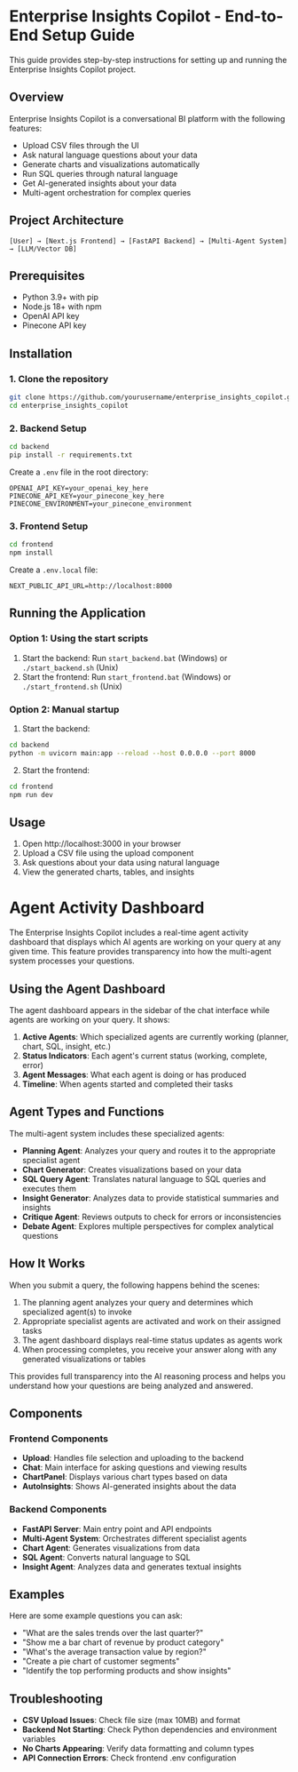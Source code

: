 # Enterprise Insights Copilot - End-to-End Setup Guide

This guide provides step-by-step instructions for setting up and running the Enterprise Insights Copilot project.

## Overview

Enterprise Insights Copilot is a conversational BI platform with the following features:
- Upload CSV files through the UI
- Ask natural language questions about your data
- Generate charts and visualizations automatically
- Run SQL queries through natural language
- Get AI-generated insights about your data
- Multi-agent orchestration for complex queries

## Project Architecture

```
[User] → [Next.js Frontend] → [FastAPI Backend] → [Multi-Agent System] → [LLM/Vector DB]
```

## Prerequisites

- Python 3.9+ with pip
- Node.js 18+ with npm
- OpenAI API key
- Pinecone API key

## Installation

### 1. Clone the repository

```bash
git clone https://github.com/yourusername/enterprise_insights_copilot.git
cd enterprise_insights_copilot
```

### 2. Backend Setup

```bash
cd backend
pip install -r requirements.txt
```

Create a `.env` file in the root directory:

```
OPENAI_API_KEY=your_openai_key_here
PINECONE_API_KEY=your_pinecone_key_here
PINECONE_ENVIRONMENT=your_pinecone_environment
```

### 3. Frontend Setup

```bash
cd frontend
npm install
```

Create a `.env.local` file:

```
NEXT_PUBLIC_API_URL=http://localhost:8000
```

## Running the Application

### Option 1: Using the start scripts

1. Start the backend: Run `start_backend.bat` (Windows) or `./start_backend.sh` (Unix)
2. Start the frontend: Run `start_frontend.bat` (Windows) or `./start_frontend.sh` (Unix)

### Option 2: Manual startup

1. Start the backend:
```bash
cd backend
python -m uvicorn main:app --reload --host 0.0.0.0 --port 8000
```

2. Start the frontend:
```bash
cd frontend
npm run dev
```

## Usage

1. Open http://localhost:3000 in your browser
2. Upload a CSV file using the upload component
3. Ask questions about your data using natural language
4. View the generated charts, tables, and insights

# Agent Activity Dashboard

The Enterprise Insights Copilot includes a real-time agent activity dashboard that displays which AI agents are working on your query at any given time. This feature provides transparency into how the multi-agent system processes your questions.

## Using the Agent Dashboard

The agent dashboard appears in the sidebar of the chat interface while agents are working on your query. It shows:

1. **Active Agents**: Which specialized agents are currently working (planner, chart, SQL, insight, etc.)
2. **Status Indicators**: Each agent's current status (working, complete, error)
3. **Agent Messages**: What each agent is doing or has produced
4. **Timeline**: When agents started and completed their tasks

## Agent Types and Functions

The multi-agent system includes these specialized agents:

- **Planning Agent**: Analyzes your query and routes it to the appropriate specialist agent
- **Chart Generator**: Creates visualizations based on your data
- **SQL Query Agent**: Translates natural language to SQL queries and executes them
- **Insight Generator**: Analyzes data to provide statistical summaries and insights
- **Critique Agent**: Reviews outputs to check for errors or inconsistencies
- **Debate Agent**: Explores multiple perspectives for complex analytical questions

## How It Works

When you submit a query, the following happens behind the scenes:

1. The planning agent analyzes your query and determines which specialized agent(s) to invoke
2. Appropriate specialist agents are activated and work on their assigned tasks
3. The agent dashboard displays real-time status updates as agents work
4. When processing completes, you receive your answer along with any generated visualizations or tables

This provides full transparency into the AI reasoning process and helps you understand how your questions are being analyzed and answered.

## Components

### Frontend Components

- **Upload**: Handles file selection and uploading to the backend
- **Chat**: Main interface for asking questions and viewing results
- **ChartPanel**: Displays various chart types based on data
- **AutoInsights**: Shows AI-generated insights about the data

### Backend Components

- **FastAPI Server**: Main entry point and API endpoints
- **Multi-Agent System**: Orchestrates different specialist agents
- **Chart Agent**: Generates visualizations from data
- **SQL Agent**: Converts natural language to SQL
- **Insight Agent**: Analyzes data and generates textual insights

## Examples

Here are some example questions you can ask:

- "What are the sales trends over the last quarter?"
- "Show me a bar chart of revenue by product category"
- "What's the average transaction value by region?"
- "Create a pie chart of customer segments"
- "Identify the top performing products and show insights"

## Troubleshooting

- **CSV Upload Issues**: Check file size (max 10MB) and format
- **Backend Not Starting**: Check Python dependencies and environment variables
- **No Charts Appearing**: Verify data formatting and column types
- **API Connection Errors**: Check frontend .env configuration
